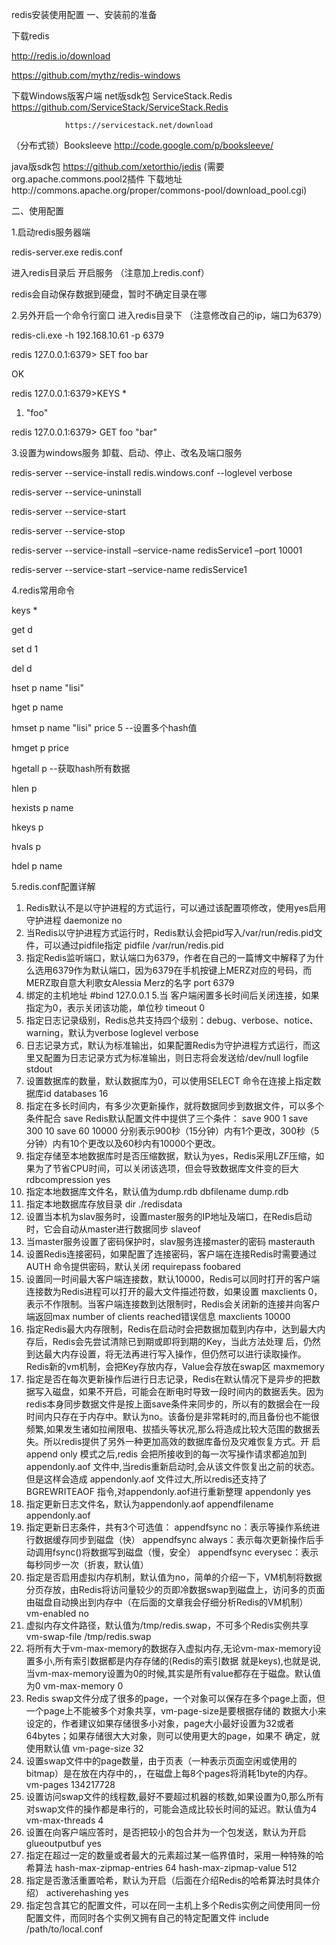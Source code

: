 redis安装使用配置
一、安装前的准备

下载redis

http://redis.io/download

https://github.com/mythz/redis-windows

下载Windows版客户端
net版sdk包 ServiceStack.Redis   https://github.com/ServiceStack/ServiceStack.Redis 

                https://servicestack.net/download
（分布式锁）Booksleeve  http://code.google.com/p/booksleeve/

java版sdk包  https://github.com/xetorthio/jedis (需要org.apache.commons.pool2插件 下载地址http://commons.apache.org/proper/commons-pool/download_pool.cgi)

二、使用配置

1.启动redis服务器端

redis-server.exe redis.conf

进入redis目录后 开启服务  （注意加上redis.conf）

redis会自动保存数据到硬盘，暂时不确定目录在哪

2.另外开启一个命令行窗口 进入redis目录下 （注意修改自己的ip，端口为6379）

redis-cli.exe -h 192.168.10.61 -p 6379

redis 127.0.0.1:6379> SET foo bar

OK

redis 127.0.0.1:6379>KEYS *

1) "foo"

redis 127.0.0.1:6379> GET foo "bar"

 3.设置为windows服务 卸载、启动、停止、改名及端口服务

redis-server --service-install redis.windows.conf --loglevel verbose

redis-server --service-uninstall

redis-server --service-start

redis-server --service-stop

redis-server --service-install –service-name redisService1 –port 10001

redis-server --service-start –service-name redisService1

4.redis常用命令

keys *

get d

set d 1

del d

hset p name "lisi"

hget p name

hmset p name "lisi" price 5 --设置多个hash值

hmget p price

hgetall p --获取hash所有数据

hlen p

hexists p name

hkeys p

hvals p

hdel p name

5.redis.conf配置详解

1. Redis默认不是以守护进程的方式运行，可以通过该配置项修改，使用yes启用守护进程
    daemonize no
2. 当Redis以守护进程方式运行时，Redis默认会把pid写入/var/run/redis.pid文件，可以通过pidfile指定
    pidfile /var/run/redis.pid
3. 指定Redis监听端口，默认端口为6379，作者在自己的一篇博文中解释了为什么选用6379作为默认端口，因为6379在手机按键上MERZ对应的号码，而MERZ取自意大利歌女Alessia Merz的名字
    port 6379
4. 绑定的主机地址
    #bind 127.0.0.1
5.当 客户端闲置多长时间后关闭连接，如果指定为0，表示关闭该功能，单位秒
    timeout 0
6. 指定日志记录级别，Redis总共支持四个级别：debug、verbose、notice、warning，默认为verbose
    loglevel verbose
7. 日志记录方式，默认为标准输出，如果配置Redis为守护进程方式运行，而这里又配置为日志记录方式为标准输出，则日志将会发送给/dev/null
    logfile stdout
8. 设置数据库的数量，默认数据库为0，可以使用SELECT <dbid>命令在连接上指定数据库id
    databases 16
9. 指定在多长时间内，有多少次更新操作，就将数据同步到数据文件，可以多个条件配合
    save <seconds> <changes>
    Redis默认配置文件中提供了三个条件：
    save 900 1
    save 300 10
    save 60 10000
    分别表示900秒（15分钟）内有1个更改，300秒（5分钟）内有10个更改以及60秒内有10000个更改。 
10. 指定存储至本地数据库时是否压缩数据，默认为yes，Redis采用LZF压缩，如果为了节省CPU时间，可以关闭该选项，但会导致数据库文件变的巨大
    rdbcompression yes
11. 指定本地数据库文件名，默认值为dump.rdb
    dbfilename dump.rdb
12. 指定本地数据库存放目录
    dir ./redisdata
13. 设置当本机为slav服务时，设置master服务的IP地址及端口，在Redis启动时，它会自动从master进行数据同步
    slaveof <masterip> <masterport>
14. 当master服务设置了密码保护时，slav服务连接master的密码
    masterauth <master-password>
15. 设置Redis连接密码，如果配置了连接密码，客户端在连接Redis时需要通过AUTH <password>命令提供密码，默认关闭
    requirepass foobared
16. 设置同一时间最大客户端连接数，默认10000，Redis可以同时打开的客户端连接数为Redis进程可以打开的最大文件描述符数，如果设置 maxclients 0，表示不作限制。当客户端连接数到达限制时，Redis会关闭新的连接并向客户端返回max number of clients reached错误信息
    maxclients 10000
17. 指定Redis最大内存限制，Redis在启动时会把数据加载到内存中，达到最大内存后，Redis会先尝试清除已到期或即将到期的Key，当此方法处理 后，仍然到达最大内存设置，将无法再进行写入操作，但仍然可以进行读取操作。Redis新的vm机制，会把Key存放内存，Value会存放在swap区
    maxmemory <bytes>
18. 指定是否在每次更新操作后进行日志记录，Redis在默认情况下是异步的把数据写入磁盘，如果不开启，可能会在断电时导致一段时间内的数据丢失。因为 redis本身同步数据文件是按上面save条件来同步的，所以有的数据会在一段时间内只存在于内存中。默认为no。该备份是非常耗时的,而且备份也不能很频繁,如果发生诸如拉闸限电、拔插头等状况,那么将造成比较大范围的数据丢失。所以redis提供了另外一种更加高效的数据库备份及灾难恢复方式。开 启append only 模式之后,redis 会把所接收到的每一次写操作请求都追加到appendonly.aof 文件中,当redis重新启动时,会从该文件恢复出之前的状态。但是这样会造成 appendonly.aof 文件过大,所以redis还支持了BGREWRITEAOF 指令,对appendonly.aof进行重新整理
    appendonly yes
19. 指定更新日志文件名，默认为appendonly.aof
     appendfilename appendonly.aof
20. 指定更新日志条件，共有3个可选值： 
  appendfsync  no：表示等操作系统进行数据缓存同步到磁盘（快） 
  appendfsync  always：表示每次更新操作后手动调用fsync()将数据写到磁盘（慢，安全） 
 appendfsync   everysec：表示每秒同步一次（折衷，默认值） 
21. 指定是否启用虚拟内存机制，默认值为no，简单的介绍一下，VM机制将数据分页存放，由Redis将访问量较少的页即冷数据swap到磁盘上，访问多的页面由磁盘自动换出到内存中（在后面的文章我会仔细分析Redis的VM机制）
     vm-enabled no
22. 虚拟内存文件路径，默认值为/tmp/redis.swap，不可多个Redis实例共享
     vm-swap-file /tmp/redis.swap
23. 将所有大于vm-max-memory的数据存入虚拟内存,无论vm-max-memory设置多小,所有索引数据都是内存存储的(Redis的索引数据 就是keys),也就是说,当vm-max-memory设置为0的时候,其实是所有value都存在于磁盘。默认值为0
     vm-max-memory 0
24. Redis swap文件分成了很多的page，一个对象可以保存在多个page上面，但一个page上不能被多个对象共享，vm-page-size是要根据存储的 数据大小来设定的，作者建议如果存储很多小对象，page大小最好设置为32或者64bytes；如果存储很大大对象，则可以使用更大的page，如果不 确定，就使用默认值
     vm-page-size 32
25. 设置swap文件中的page数量，由于页表（一种表示页面空闲或使用的bitmap）是在放在内存中的，，在磁盘上每8个pages将消耗1byte的内存。
     vm-pages 134217728
26. 设置访问swap文件的线程数,最好不要超过机器的核数,如果设置为0,那么所有对swap文件的操作都是串行的，可能会造成比较长时间的延迟。默认值为4
     vm-max-threads 4
27. 设置在向客户端应答时，是否把较小的包合并为一个包发送，默认为开启
    glueoutputbuf yes
28. 指定在超过一定的数量或者最大的元素超过某一临界值时，采用一种特殊的哈希算法
    hash-max-zipmap-entries 64
    hash-max-zipmap-value 512
29. 指定是否激活重置哈希，默认为开启（后面在介绍Redis的哈希算法时具体介绍）
    activerehashing yes
30. 指定包含其它的配置文件，可以在同一主机上多个Redis实例之间使用同一份配置文件，而同时各个实例又拥有自己的特定配置文件
    include /path/to/local.conf